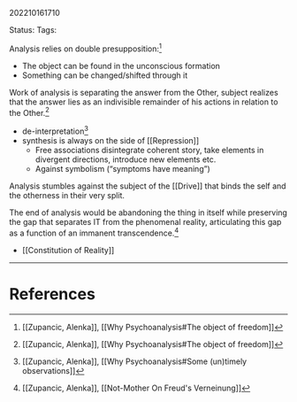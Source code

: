 202210161710

Status: 
Tags: 

Analysis relies on double presupposition:[^1]
* The object can be found in the unconscious formation
* Something can be changed/shifted through it

Work of analysis is separating the answer from the Other, subject realizes that the answer lies as an indivisible remainder of his actions in relation to the Other.[^1]
- de-interpretation[^2]
- synthesis is always on the side of [[Repression]]
	- Free associations disintegrate coherent story, take elements in divergent directions, introduce new elements etc. 
	* Against symbolism (“symptoms have meaning”)

Analysis stumbles against the subject of the [[Drive]] that binds the self and the otherness in their very split.

The end of analysis would be abandoning the thing in itself while preserving the gap that separates IT from the phenomenal reality, articulating this gap as a function of an immanent transcendence.[^3]
- [[Constitution of Reality]]

---
# References

[^1]: [[Zupancic, Alenka]], [[Why Psychoanalysis#The object of freedom]]
[^2]: [[Zupancic, Alenka]], [[Why Psychoanalysis#Some (un)timely observations]]
[^3]: [[Zupancic, Alenka]], [[Not-Mother On Freud's Verneinung]]